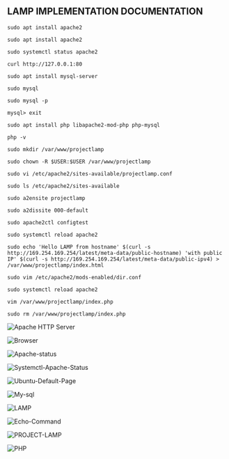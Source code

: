 ## LAMP IMPLEMENTATION DOCUMENTATION

`sudo apt install apache2`


`sudo apt install apache2`

`sudo systemctl status apache2`

`curl http://127.0.0.1:80`

`sudo apt install mysql-server`

`sudo mysql`

`sudo mysql -p`

`mysql> exit`

`sudo apt install php libapache2-mod-php php-mysql`

`php -v`

`sudo mkdir /var/www/projectlamp`

`sudo chown -R $USER:$USER /var/www/projectlamp`

`sudo vi /etc/apache2/sites-available/projectlamp.conf`

`sudo ls /etc/apache2/sites-available`

`sudo a2ensite projectlamp`

`sudo a2dissite 000-default`

`sudo apache2ctl configtest`

`sudo systemctl reload apache2`

`sudo echo 'Hello LAMP from hostname' $(curl -s http://169.254.169.254/latest/meta-data/public-hostname) 'with public IP' $(curl -s http://169.254.169.254/latest/meta-data/public-ipv4) > /var/www/projectlamp/index.html`

`sudo vim /etc/apache2/mods-enabled/dir.conf`

`sudo systemctl reload apache2`

`vim /var/www/projectlamp/index.php`

`sudo rm /var/www/projectlamp/index.php`


![Apache HTTP Server](http://44.202.129.118:80)

![Browser](http://ec2-44-202-129-118.compute-1.amazonaws.com/)

![Apache-status](./images/Apache-status.PNG)

![Systemctl-Apache-Status](./images/Systemctl-Apache-Status.PNG)

![Ubuntu-Default-Page](./images/Ubuntu-Default-Page.PNG)

![My-sql](./images/My-sql.PNG)

![LAMP](./images/LAMP.PNG)

![Echo-Command](./images/Echo-Command.PNG)

![PROJECT-LAMP](./images/PROJECT-LAMP.PNG)

![PHP](./images/PHP.PNG)